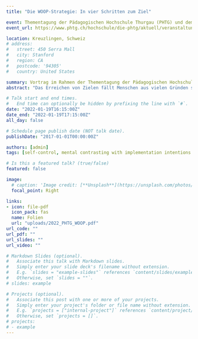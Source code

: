 ```yaml
---
title: "Die WOOP-Strategie: In vier Schritten zum Ziel"

event: Thementagung der Pädagogischen Hochschule Thurgau (PHTG) und dem Amt für Volksschule
event_url: https://www.phtg.ch/hochschule/die-phtg/aktuell/veranstaltungen/thementagung-phtgav-2022/

location: Kreuzlingen, Schweiz
# address:
#   street: 450 Serra Mall
#   city: Stanford
#   region: CA
#   postcode: '94305'
#   country: United States

summary: Vortrag im Rahmen der Thementagung der Pädagogischen Hochschule Thurgau (PHTG) und dem Amt für Volksschule 2022
abstract: "Das Erreichen von Zielen fällt Menschen aus vielen Gründen schwer. Wichtig sind daher effektive Strategien zur Unterstützung des Zielstrebens. Im Vortrag wir die Selbstregulationsstrategie WOOP vorgestellt, durch die das Erreichen von Zielen in vielen Lebensbereichen verbessert werden kann. Dabei wird sowohl auf die empirische Forschung zu WOOP eingegangen als auch der Ablauf von WOOP besprochen und eingeübt. Der Vortrag schließt damit den gemeinsam von Dr. Maik Bieleke und Dr. Wanja Wolff veranstalteten Workshop 'Das Geheimnis erfolgreichen Lernens: Im Zusammenspiel von Motivation & Wille?' ab."

# Talk start and end times.
#   End time can optionally be hidden by prefixing the line with `#`.
date: "2022-01-19T16:15:00Z"
date_end: "2022-01-19T17:15:00Z"
all_day: false

# Schedule page publish date (NOT talk date).
publishDate: "2017-01-01T00:00:00Z"

authors: [admin]
tags: [self-control, mental contrasting with implementation intentions (MCII), goals, if-then planning]

# Is this a featured talk? (true/false)
featured: false

image:
  # caption: 'Image credit: [**Unsplash**](https://unsplash.com/photos/bzdhc5b3Bxs)'
  focal_point: Right

links:
- icon: file-pdf
  icon_pack: fas
  name: Folien
  url: "uploads/2022_PHTG_WOOP.pdf"
url_code: ""
url_pdf: ""
url_slides: ""
url_video: ""

# Markdown Slides (optional).
#   Associate this talk with Markdown slides.
#   Simply enter your slide deck's filename without extension.
#   E.g. `slides = "example-slides"` references `content/slides/example-slides.md`.
#   Otherwise, set `slides = ""`.
# slides: example

# Projects (optional).
#   Associate this post with one or more of your projects.
#   Simply enter your project's folder or file name without extension.
#   E.g. `projects = ["internal-project"]` references `content/project/deep-learning/index.md`.
#   Otherwise, set `projects = []`.
# projects:
# - example
---
```

